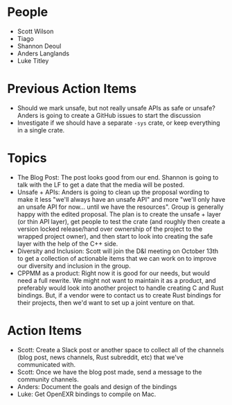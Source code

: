 People
======

- Scott Wilson
- Tiago
- Shannon Deoul
- Anders Langlands
- Luke Titley

Previous Action Items
=====================

- Should we mark unsafe, but not really unsafe APIs as safe or unsafe? Anders is going to create a GitHub issues to start the discussion
- Investigate if we should have a separate `-sys` crate, or keep everything in a single crate.

Topics
======

- The Blog Post: The post looks good from our end. Shannon is going to talk with the LF to get a date that the media will be posted.
- Unsafe + APIs: Anders is going to clean up the proposal wording to make it less "we'll always have an unsafe API" and more "we'll only have an unsafe API for now... until we have the resources". Group is generally happy with the edited proposal. The plan is to create the unsafe + layer (or thin API layer), get people to test the crate (and roughly then create a version locked release/hand over ownership of the project to the wrapped project owner), and then start to look into creating the safe layer with the help of the C++ side.
- Diversity and Inclusion: Scott will join the D&I meeting on October 13th to get a collection of actionable items that we can work on to improve our diversity and inclusion in the group.
- CPPMM as a product: Right now it is good for our needs, but would need a full rewrite. We might not want to maintain it as a product, and preferably would look into another project to handle creating C and Rust bindings. But, if a vendor were to contact us to create Rust bindings for their projects, then we'd want to set up a joint venture on that.

Action Items
============

- Scott: Create a Slack post or another space to collect all of the channels (blog post, news channels, Rust subreddit, etc) that we've communicated with.
- Scott: Once we have the blog post made, send a message to the community channels.
- Anders: Document the goals and design of the bindings
- Luke: Get OpenEXR bindings to compile on Mac.
